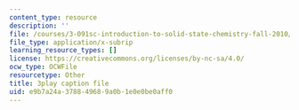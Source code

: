 ```yaml
---
content_type: resource
description: ''
file: /courses/3-091sc-introduction-to-solid-state-chemistry-fall-2010/e9b7a24a378849689a0b1e0e0be0aff0_FRgckt9lDQ8.srt
file_type: application/x-subrip
learning_resource_types: []
license: https://creativecommons.org/licenses/by-nc-sa/4.0/
ocw_type: OCWFile
resourcetype: Other
title: 3play caption file
uid: e9b7a24a-3788-4968-9a0b-1e0e0be0aff0
---
```

